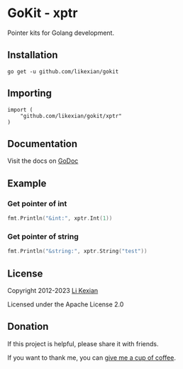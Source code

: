 # GoKit - xptr

Pointer kits for Golang development.

## Installation

    go get -u github.com/likexian/gokit

## Importing

    import (
        "github.com/likexian/gokit/xptr"
    )

## Documentation

Visit the docs on [GoDoc](https://godoc.org/github.com/likexian/gokit/xptr)

## Example

### Get pointer of int

```go
fmt.Println("&int:", xptr.Int(1))
```

### Get pointer of string

```go
fmt.Println("&string:", xptr.String("test"))
```

## License

Copyright 2012-2023 [Li Kexian](https://www.likexian.com/)

Licensed under the Apache License 2.0

## Donation

If this project is helpful, please share it with friends.

If you want to thank me, you can [give me a cup of coffee](https://www.likexian.com/donate/).
